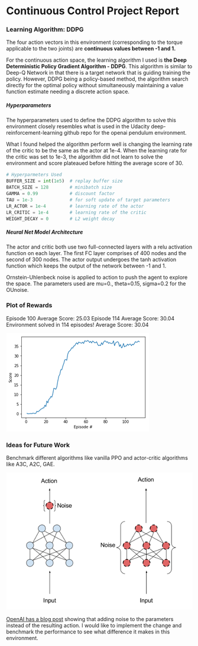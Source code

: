 # Continuous Control Project Report

### Learning Algorithm: DDPG

The four action vectors in this environment (corresponding to the torque applicable to the two joints) are **continuous values between -1 and 1.**

For the continuous action space, the learning algorithm I used is **the Deep Deterministic Policy Gradient Algorithm - DDPG**. This algorithm is similar to Deep-Q Network in that there is a target network that is guiding training the policy. However, DDPG being a policy-based method, the algorithm search directly for the optimal policy without simultaneously maintaining a value function estimate needing a discrete action space.

##### Hyperparameters
The hyperparameters used to define the DDPG algorithm to solve this environment closely resembles what is used in the Udacity deep-reinforcement-learning github repo for the openai pendulum environment.

What I found helped the algorithm perform well is changing the learning rate of the critic to be the same as the actor at 1e-4. When the learning rate for the critic was set to 1e-3, the algorithm did not learn to solve the environment and score plateaued before hitting the average score of 30.  

```python
# Hyperparmeters Used
BUFFER_SIZE = int(1e5)  # replay buffer size  
BATCH_SIZE = 128        # minibatch size  
GAMMA = 0.99            # discount factor  
TAU = 1e-3              # for soft update of target parameters  
LR_ACTOR = 1e-4         # learning rate of the actor  
LR_CRITIC = 1e-4        # learning rate of the critic  
WEIGHT_DECAY = 0        # L2 weight decay  
```

##### Neural Net Model Architecture
The actor and critic both use two full-connected layers with a relu activation function on each layer. The first FC layer comprises of 400 nodes and the second of 300 nodes. The actor output undergoes the tanh activation function which keeps the output of the network between -1 and 1.

Ornstein-Uhlenbeck noise is applied to action to push the agent to explore the space. The parameters used are mu=0., theta=0.15, sigma=0.2 for the OUnoise.

### Plot of Rewards
Episode 100     Average Score: 25.03
Episode 114     Average Score: 30.04
Environment solved in 114 episodes!     Average Score: 30.04

![Plot of Rewards](plot_of_rewards.png)

### Ideas for Future Work
Benchmark different algorithms like vanilla PPO and actor-critic algorithms like A3C, A2C, GAE.

![action vs parameter noise](action_vs_parameter_noise.png)

[OpenAI has a blog post](https://blog.openai.com/better-exploration-with-parameter-noise/) showing that adding noise to the parameters instead of the resulting action. I would like to implement the change and benchmark the performance to see what difference it makes in this environment.


